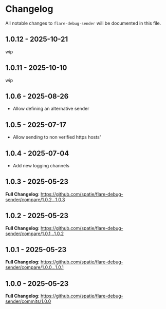 # Changelog

All notable changes to `flare-debug-sender` will be documented in this file.

## 1.0.12 - 2025-10-21

wip

## 1.0.11 - 2025-10-10

wip

## 1.0.6 - 2025-08-26

- Allow defining an alternative sender

## 1.0.5 - 2025-07-17

- Allow sending to non verified https hosts"

## 1.0.4 - 2025-07-04

- Add new logging channels

## 1.0.3 - 2025-05-23

**Full Changelog**: https://github.com/spatie/flare-debug-sender/compare/1.0.2...1.0.3

## 1.0.2 - 2025-05-23

**Full Changelog**: https://github.com/spatie/flare-debug-sender/compare/1.0.1...1.0.2

## 1.0.1 - 2025-05-23

**Full Changelog**: https://github.com/spatie/flare-debug-sender/compare/1.0.0...1.0.1

## 1.0.0 - 2025-05-23

**Full Changelog**: https://github.com/spatie/flare-debug-sender/commits/1.0.0
